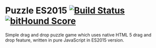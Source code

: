# Puzzle ES2015 [![Build Status](https://travis-ci.org/dawid-drelichowski/puzzle-es2015.svg?branch=master)](https://travis-ci.org/dawid-drelichowski/puzzle-es2015) [![bitHound Score](https://www.bithound.io/github/dawid-drelichowski/puzzle/badges/score.svg)](https://www.bithound.io/github/dawid-drelichowski/puzzle-es2015)

Simple drag and drop puzzle game which uses native HTML 5 drag and drop feature, written in pure JavaScript in ES2015 version.